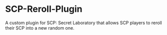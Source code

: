 # SCP-Reroll-Plugin
 A custom plugin for SCP: Secret Laboratory that allows SCP players to reroll their SCP into a new random one.
